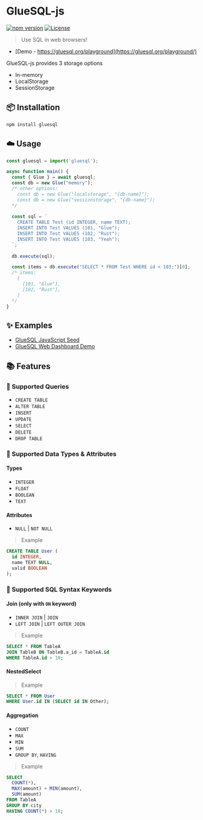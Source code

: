 # GlueSQL-js
[![npm version](https://badge.fury.io/js/gluesql.svg)](https://badge.fury.io/js/gluesql)
[![License](https://img.shields.io/badge/License-Apache%202.0-blue.svg)](https://opensource.org/licenses/Apache-2.0)

> Use SQL in web browsers!
* [Demo - https://gluesql.org/playground](https://gluesql.org/playground/)

GlueSQL-js provides 3 storage options
* In-memory
* LocalStorage
* SessionStorage

## :package: Installation
```
npm install gluesql
```

## :cloud: Usage
```javascript
const gluesql = import('gluesql');

async function main() {
  const { Glue } = await gluesql;
  const db = new Glue("memory");
  /* other options:
    const db = new Glue("localstorage", "{db-name}");
    const db = new Glue("sessionstorage", "{db-name}");
  */
  
  const sql = `
    CREATE TABLE Test (id INTEGER, name TEXT);
    INSERT INTO Test VALUES (101, "Glue");
    INSERT INTO Test VALUES (102, "Rust");
    INSERT INTO Test VALUES (103, "Yeah");
  `;
  
  db.execute(sql);

  const items = db.execute("SELECT * FROM Test WHERE id < 103;")[0];
  /* items:
    [
      [101, "Glue"],
      [102, "Rust"],
    ] 
  */
}
```

## :sparkles: Examples
* [GlueSQL JavaScript Seed](https://github.com/gluesql/gluesql-js-seed)
* [GlueSQL Web Dashboard Demo](https://github.com/gluesql/gluesql-js-demo)

## :books: Features

### :green_book: Supported Queries
* `CREATE TABLE`
* `ALTER TABLE`
* `INSERT`
* `UPDATE`
* `SELECT`
* `DELETE`
* `DROP TABLE`

### :blue_book: Supported Data Types & Attributes
#### Types
* `INTEGER`
* `FLOAT`
* `BOOLEAN`
* `TEXT`

#### Attributes
* `NULL` | `NOT NULL`

> Example
```sql
CREATE TABLE User (
  id INTEGER,
  name TEXT NULL,
  valid BOOLEAN
);
```

### :orange_book: Supported SQL Syntax Keywords
#### Join (only with `ON` keyword)
* `INNER JOIN` | `JOIN`
* `LEFT JOIN` | `LEFT OUTER JOIN`

> Example
```sql
SELECT * FROM TableA
JOIN TableB ON TableB.a_id = TableA.id
WHERE TableA.id > 10;
```

#### NestedSelect
> Example
```sql
SELECT * FROM User
WHERE User.id IN (SELECT id IN Other);
```

#### Aggregation
* `COUNT`
* `MAX`
* `MIN`
* `SUM`
* `GROUP BY`, `HAVING`

> Example
```sql
SELECT
  COUNT(*),
  MAX(amount) + MIN(amount),
  SUM(amount)
FROM TableA
GROUP BY city
HAVING COUNT(*) > 10;
```
